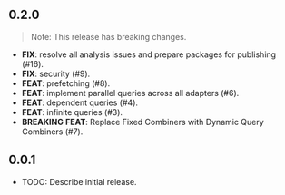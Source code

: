 ## 0.2.0

> Note: This release has breaking changes.

 - **FIX**: resolve all analysis issues and prepare packages for publishing (#16).
 - **FIX**: security (#9).
 - **FEAT**: prefetching (#8).
 - **FEAT**: implement parallel queries across all adapters (#6).
 - **FEAT**: dependent queries (#4).
 - **FEAT**: infinite queries (#3).
 - **BREAKING** **FEAT**: Replace Fixed Combiners with Dynamic Query Combiners (#7).

## 0.0.1

* TODO: Describe initial release.
